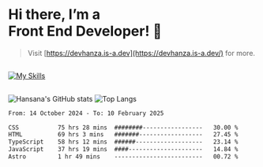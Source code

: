 # Hi there, I’m a<br>Front End Developer! 👋
> Visit [https://devhanza.is-a.dev](https://devhanza.is-a.dev/) for more.

##
[![My Skills](https://skillicons.dev/icons?i=html,css,js,tailwind,sass,bootstrap,ts,angular,nodejs,express,py,wordpress,figma,ps)](https://hansana.is-a.dev)
##
![Hansana's GitHub stats](https://github-readme-stats.vercel.app/api?username=DevHanza\&hide=issues\&show_icons=true&theme=dark)
![Top Langs](https://github-readme-stats.vercel.app/api/top-langs/?username=DevHanza\&layout=compact&theme=dark)

<!--START_SECTION:waka-->

```txt
From: 14 October 2024 - To: 10 February 2025

CSS           75 hrs 28 mins  ########-----------------   30.00 %
HTML          69 hrs 3 mins   #######------------------   27.45 %
TypeScript    58 hrs 12 mins  ######-------------------   23.14 %
JavaScript    37 hrs 19 mins  ####---------------------   14.84 %
Astro         1 hr 49 mins    -------------------------   00.72 %
```

<!--END_SECTION:waka-->

